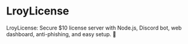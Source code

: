 # LroyLicense
LroyLicense: Secure $10 license server with Node.js, Discord bot, web dashboard, anti-phishing, and easy setup. 🚀
